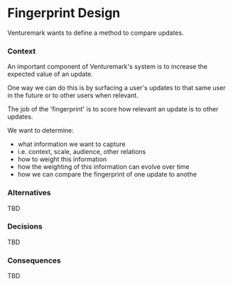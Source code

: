 # Fingerprint Design

Venturemark wants to define a method to compare updates.

### Context

An important component of Venturemark's system is to increase the expected value of an update.

One way we can do this is by surfacing a user's updates to that same user in the future or to other users when relevant.

The job of the 'fingerprint' is to score how relevant an update is to other updates.

We want to determine:

- what information we want to capture
- i.e. context, scale, audience, other relations
- how to weight this information
- how the weighting of this information can evolve over time
- how we can compare the fingerprint of one update to anothe

### Alternatives

TBD

### Decisions

TBD

### Consequences

TBD
